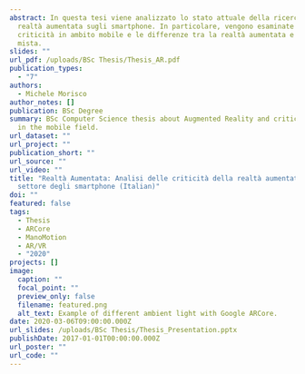 ```yaml
---
abstract: In questa tesi viene analizzato lo stato attuale della ricerca nella
  realtà aumentata sugli smartphone. In particolare, vengono esaminate le
  criticità in ambito mobile e le differenze tra la realtà aumentata e la realtà
  mista.
slides: ""
url_pdf: /uploads/BSc Thesis/Thesis_AR.pdf
publication_types:
  - "7"
authors:
  - Michele Morisco
author_notes: []
publication: BSc Degree
summary: BSc Computer Science thesis about Augmented Reality and critical issues
  in the mobile field.
url_dataset: ""
url_project: ""
publication_short: ""
url_source: ""
url_video: ""
title: "Realtà Aumentata: Analisi delle criticità della realtà aumentata nel
  settore degli smartphone (Italian)"
doi: ""
featured: false
tags:
  - Thesis
  - ARCore
  - ManoMotion
  - AR/VR
  - "2020"
projects: []
image:
  caption: ""
  focal_point: ""
  preview_only: false
  filename: featured.png
  alt_text: Example of different ambient light with Google ARCore.
date: 2020-03-06T09:00:00.000Z
url_slides: /uploads/BSc Thesis/Thesis_Presentation.pptx
publishDate: 2017-01-01T00:00:00.000Z
url_poster: ""
url_code: ""
---
```

